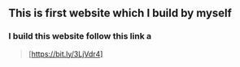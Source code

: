 ## This is first website which I build by myself
### I build this website follow this link a
 > [https://bit.ly/3LjVdr4]